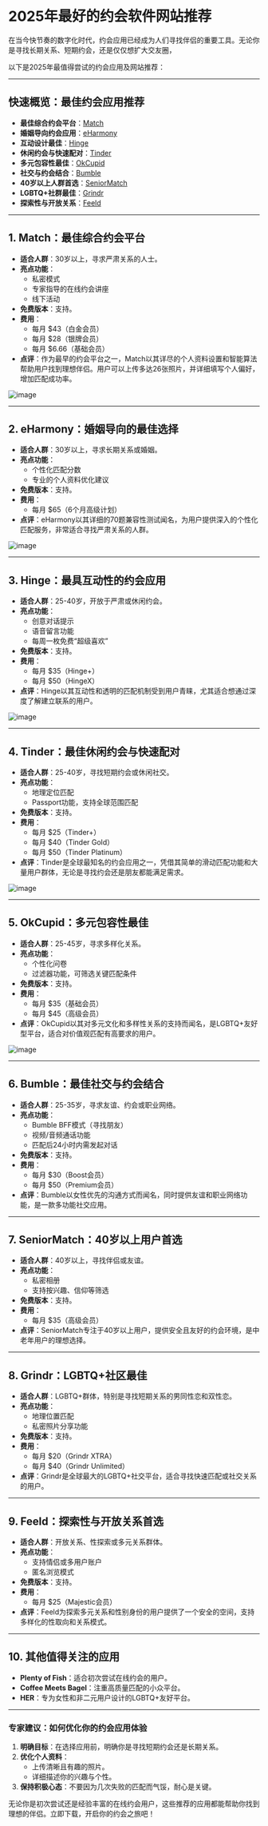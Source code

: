 # 2025年最好的约会软件网站推荐

在当今快节奏的数字化时代，约会应用已经成为人们寻找伴侣的重要工具。无论你是寻找长期关系、短期约会，还是仅仅想扩大交友圈，

以下是2025年最值得尝试的约会应用及网站推荐：

---

## **快速概览：最佳约会应用推荐**
- **最佳综合约会平台**：[Match](https://www.match.com/)
- **婚姻导向约会应用**：[eHarmony](https://www.eharmony.com/)
- **互动设计最佳**：[Hinge](https://hinge.co/)
- **休闲约会与快速配对**：[Tinder](https://tinder.com/)
- **多元包容性最佳**：[OkCupid](https://www.okcupid.com/)
- **社交与约会结合**：[Bumble](https://bumble.com/)
- **40岁以上人群首选**：[SeniorMatch](https://www.seniormatch.com/)
- **LGBTQ+社群最佳**：[Grindr](https://www.grindr.com/)
- **探索性与开放关系**：[Feeld](https://feeld.co/)

---

## **1. Match：最佳综合约会平台**
- **适合人群**：30岁以上，寻求严肃关系的人士。
- **亮点功能**：
  - 私密模式
  - 专家指导的在线约会讲座
  - 线下活动
- **免费版本**：支持。
- **费用**：
  - 每月 $43（白金会员）
  - 每月 $28（银牌会员）
  - 每月 $6.66（基础会员）
- **点评**：作为最早的约会平台之一，Match以其详尽的个人资料设置和智能算法帮助用户找到理想伴侣。用户可以上传多达26张照片，并详细填写个人偏好，增加匹配成功率。

![image](https://github.com/user-attachments/assets/1f639699-ceb5-40d8-a781-3b4beb616a54)

---

## **2. eHarmony：婚姻导向的最佳选择**
- **适合人群**：30岁以上，寻求长期关系或婚姻。
- **亮点功能**：
  - 个性化匹配分数
  - 专业的个人资料优化建议
- **免费版本**：支持。
- **费用**：
  - 每月 $65（6个月高级计划）
- **点评**：eHarmony以其详细的70题兼容性测试闻名，为用户提供深入的个性化匹配服务，非常适合寻找严肃关系的人群。

![image](https://github.com/user-attachments/assets/db9c4540-1cac-40a8-af5c-115ddeb61386)

---

## **3. Hinge：最具互动性的约会应用**
- **适合人群**：25-40岁，开放于严肃或休闲约会。
- **亮点功能**：
  - 创意对话提示
  - 语音留言功能
  - 每周一枚免费“超级喜欢”
- **免费版本**：支持。
- **费用**：
  - 每月 $35（Hinge+）
  - 每月 $50（HingeX）
- **点评**：Hinge以其互动性和透明的匹配机制受到用户青睐，尤其适合想通过深度了解建立联系的用户。

![image](https://github.com/user-attachments/assets/7f4ae79b-8ce9-429a-9cd0-1603dad74524)

---

## **4. Tinder：最佳休闲约会与快速配对**
- **适合人群**：25-40岁，寻找短期约会或休闲社交。
- **亮点功能**：
  - 地理定位匹配
  - Passport功能，支持全球范围匹配
- **免费版本**：支持。
- **费用**：
  - 每月 $25（Tinder+）
  - 每月 $40（Tinder Gold）
  - 每月 $50（Tinder Platinum）
- **点评**：Tinder是全球最知名的约会应用之一，凭借其简单的滑动匹配功能和大量用户群体，无论是寻找约会还是朋友都能满足需求。

![image](https://github.com/user-attachments/assets/bfc0d9b6-6fc4-4690-887a-ebab554f7e19)

---

## **5. OkCupid：多元包容性最佳**
- **适合人群**：25-45岁，寻求多样化关系。
- **亮点功能**：
  - 个性化问卷
  - 过滤器功能，可筛选关键匹配条件
- **免费版本**：支持。
- **费用**：
  - 每月 $35（基础会员）
  - 每月 $45（高级会员）
- **点评**：OkCupid以其对多元文化和多样性关系的支持而闻名，是LGBTQ+友好型平台，适合对价值观匹配有高要求的用户。

![image](https://github.com/user-attachments/assets/39a6a3e8-c6c4-4b1a-b466-1fab3964c58f)

---

## **6. Bumble：最佳社交与约会结合**
- **适合人群**：25-35岁，寻求友谊、约会或职业网络。
- **亮点功能**：
  - Bumble BFF模式（寻找朋友）
  - 视频/音频通话功能
  - 匹配后24小时内需发起对话
- **免费版本**：支持。
- **费用**：
  - 每月 $30（Boost会员）
  - 每月 $50（Premium会员）
- **点评**：Bumble以女性优先的沟通方式而闻名，同时提供友谊和职业网络功能，是一款多功能社交应用。

---

## **7. SeniorMatch：40岁以上用户首选**
- **适合人群**：40岁以上，寻找伴侣或友谊。
- **亮点功能**：
  - 私密相册
  - 支持按兴趣、信仰等筛选
- **免费版本**：支持。
- **费用**：
  - 每月 $35（高级会员）
- **点评**：SeniorMatch专注于40岁以上用户，提供安全且友好的约会环境，是中老年用户的理想选择。

---

## **8. Grindr：LGBTQ+社区最佳**
- **适合人群**：LGBTQ+群体，特别是寻找短期关系的男同性恋和双性恋。
- **亮点功能**：
  - 地理位置匹配
  - 私密照片分享功能
- **免费版本**：支持。
- **费用**：
  - 每月 $20（Grindr XTRA）
  - 每月 $40（Grindr Unlimited）
- **点评**：Grindr是全球最大的LGBTQ+社交平台，适合寻找快速匹配或社交关系的用户。

---

## **9. Feeld：探索性与开放关系首选**
- **适合人群**：开放关系、性探索或多元关系群体。
- **亮点功能**：
  - 支持情侣或多用户账户
  - 匿名浏览模式
- **免费版本**：支持。
- **费用**：
  - 每月 $25（Majestic会员）
- **点评**：Feeld为探索多元关系和性别身份的用户提供了一个安全的空间，支持多样化的性取向和关系模式。

---

## **10. 其他值得关注的应用**
- **Plenty of Fish**：适合初次尝试在线约会的用户。
- **Coffee Meets Bagel**：注重高质量匹配的小众平台。
- **HER**：专为女性和非二元用户设计的LGBTQ+友好平台。

---

### **专家建议：如何优化你的约会应用体验**
1. **明确目标**：在选择应用前，明确你是寻找短期约会还是长期关系。
2. **优化个人资料**：
   - 上传清晰且有趣的照片。
   - 详细描述你的兴趣与个性。
3. **保持积极心态**：不要因为几次失败的匹配而气馁，耐心是关键。

无论你是初次尝试还是经验丰富的在线约会用户，这些推荐的应用都能帮助你找到理想的伴侣。立即下载，开启你的约会之旅吧！
